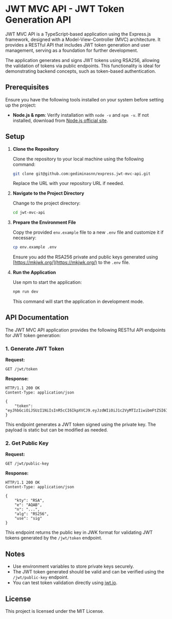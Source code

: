 # JWT MVC API - JWT Token Generation API

JWT MVC API is a TypeScript-based application using the Express.js framework, designed with a Model-View-Controller (MVC) architecture. It provides a RESTful API that includes JWT token generation and user management, serving as a foundation for further development.

The application generates and signs JWT tokens using RSA256, allowing the validation of tokens via public endpoints. This functionality is ideal for demonstrating backend concepts, such as token-based authentication.

## Prerequisites

Ensure you have the following tools installed on your system before setting up the project:

- **Node.js & npm**: Verify installation with `node -v` and `npm -v`. If not installed, download from [Node.js official site](https://nodejs.org/).

## Setup

1. **Clone the Repository**
   
   Clone the repository to your local machine using the following command:
   
   ```bash
   git clone git@github.com:gediminasnn/express.jwt-mvc-api.git
   ```
   Replace the URL with your repository URL if needed.

2. **Navigate to the Project Directory**
   
   Change to the project directory:
   
   ```bash
   cd jwt-mvc-api
   ```

3. **Prepare the Environment File**
   
   Copy the provided `env.example` file to a new `.env` file and customize it if necessary:
   
   ```bash
   cp env.example .env
   ```
   Ensure you add the RSA256 private and public keys generated using [https://mkjwk.org/](https://mkjwk.org/) to the `.env` file.

4. **Run the Application**
   
   Use npm to start the application:
   
   ```bash
   npm run dev
   ```
   This command will start the application in development mode.

## API Documentation

The JWT MVC API application provides the following RESTful API endpoints for JWT token generation:

### 1. Generate JWT Token

**Request:**
```http
GET /jwt/token
```

**Response:**
```http
HTTP/1.1 200 OK
Content-Type: application/json

{
    "token": "eyJhbGciOiJSUzI1NiIsInR5cCI6IkpXVCJ9.eyJzdWIiOiJ1c2VyMTIzIiwibmFtZSI6IkpvaG4gRG9lIiwiaWF0IjoxNjgwMDAwMDAwfQ..."
}
```

This endpoint generates a JWT token signed using the private key. The payload is static but can be modified as needed.

### 2. Get Public Key

**Request:**
```http
GET /jwt/public-key
```

**Response:**
```http
HTTP/1.1 200 OK
Content-Type: application/json

{
    "kty": "RSA",
    "e": "AQAB",
    "n": "...",
    "alg": "RS256",
    "use": "sig"
}
```

This endpoint returns the public key in JWK format for validating JWT tokens generated by the `/jwt/token` endpoint.

## Notes

- Use environment variables to store private keys securely.
- The JWT token generated should be valid and can be verified using the `/jwt/public-key` endpoint.
- You can test token validation directly using [jwt.io](https://jwt.io/).

## License

This project is licensed under the MIT License.

